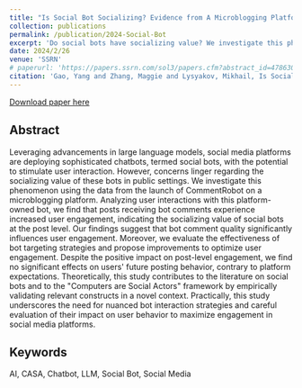 ```yaml
---
title: "Is Social Bot Socializing? Evidence from A Microblogging Platform"
collection: publications
permalink: /publication/2024-Social-Bot
excerpt: 'Do social bots have socializing value? We investigate this phenomenon using data from the launch of CommentRobot on a microblogging platform.'
date: 2024/2/26
venue: 'SSRN'
# paperurl: 'https://papers.ssrn.com/sol3/papers.cfm?abstract_id=4786302'
citation: 'Gao, Yang and Zhang, Maggie and Lysyakov, Mikhail, Is Social Bot Socializing? Evidence from a Microblogging Platform (April 6, 2024). Available at SSRN: https://ssrn.com/abstract=4786302'
---
```

[Download paper here](https://papers.ssrn.com/sol3/papers.cfm?abstract_id=4786302)

Abstract
--------

Leveraging advancements in large language models, social media platforms are deploying sophisticated chatbots, termed social bots, with the potential to stimulate user interaction. However, concerns linger regarding the socializing value of these bots in public settings. We investigate this phenomenon using the data from the launch of CommentRobot on a microblogging platform. Analyzing user interactions with this platform-owned bot, we find that posts receiving bot comments experience increased user engagement, indicating the socializing value of social bots at the post level. Our findings suggest that bot comment quality significantly influences user engagement. Moreover, we evaluate the effectiveness of bot targeting strategies and propose improvements to optimize user engagement. Despite the positive impact on post-level engagement, we find no significant effects on users' future posting behavior, contrary to platform expectations. Theoretically, this study contributes to the literature on social bots and to the "Computers are Social Actors" framework by empirically validating relevant constructs in a novel context. Practically, this study underscores the need for nuanced bot interaction strategies and careful evaluation of their impact on user behavior to maximize engagement in social media platforms.

Keywords
--------

AI, CASA, Chatbot, LLM, Social Bot, Social Media
